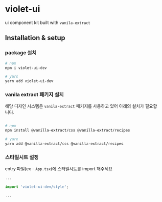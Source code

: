 # violet-ui

ui component kit built with `vanila-extract`


## Installation & setup

### package 설치

```bash
# npm
npm i violet-ui-dev

# yarn
yarn add violet-ui-dev
```

### vanila extract 패키지 설치

해당 디자인 시스템은 `vanila-extract` 패키지를 사용하고 있어 아래의 설치가 필요합니다.

```bash

# npm
npm install @vanilla-extract/css @vanilla-extract/recipes

# yarn
yarn add @vanilla-extract/css @vanilla-extract/recipes
```

### 스타일시트 설정

entry 파일(ex - `App.tsx`)에 스타일시트를 import 해주세요

```js
...

import 'violet-ui-dev/style';

...
```